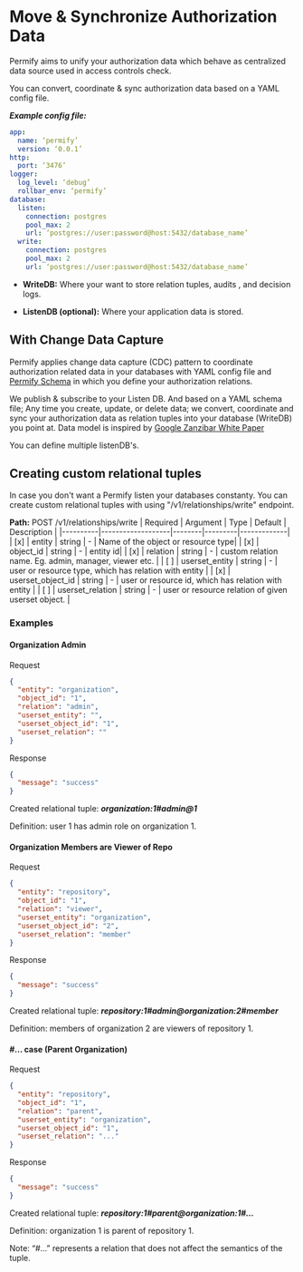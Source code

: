 
# Move & Synchronize Authorization Data

Permify aims to unify your authorization data which behave as centralized data source used in access controls check.

You can convert, coordinate & sync authorization data based on a YAML config file.

***Example config file:***

```yaml
app:
  name: ‘permify’
  version: ‘0.0.1’
http:
  port: ‘3476’
logger:
  log_level: ‘debug’
  rollbar_env: ‘permify’
database:
  listen:
    connection: postgres
    pool_max: 2
    url: ‘postgres://user:password@host:5432/database_name’
  write:
    connection: postgres
    pool_max: 2
    url: ‘postgres://user:password@host:5432/database_name’
```

- **WriteDB:** Where your want to store relation tuples, audits , and decision logs.

- **ListenDB (optional):** Where your application data is stored. 

## With Change Data Capture

Permify applies change data capture (CDC) pattern to coordinate authorization related data in your databases with YAML config file and [Permify Schema](https://github.com/Permify/permify/blob/master/assets/content/MODEL.md) in which you define your authorization relations. 

We publish & subscribe to your Listen DB. And based on a YAML schema file; Any time you create, update, or delete data; we convert, coordinate and sync your authorization data as relation tuples into your database (WriteDB) you point at. Data model is inspired
by [Google Zanzibar White Paper](https://storage.googleapis.com/pub-tools-public-publication-data/pdf/41f08f03da59f5518802898f68730e247e23c331.pdf)

You can define multiple listenDB's.

## Creating custom relational tuples

In case you don't want a Permify listen your databases constanty. You can create custom relational tuples with using "/v1/relationships/write" endpoint.

**Path:** POST /v1/relationships/write
| Required | Argument | Type | Default | Description |
|----------|-------------------|--------|---------|-------------|
| [x]   | entity | string | - | Name of the object or resource type|
| [x]   | object_id | string | - | entity id|
| [x]   | relation | string | - | custom relation name. Eg. admin, manager, viewer etc. |
| [ ]   | userset_entity | string | - | user or resource type, which has relation with entity  |
| [x]   | userset_object_id | string | - | user or resource id, which has relation with entity |
| [ ]   | userset_relation | string | - | user or resource relation of given userset object. |

### Examples 

#### **Organization Admin**

Request

```json
{
  "entity": "organization",
  "object_id": "1",
  "relation": "admin",
  "userset_entity": "",
  "userset_object_id": "1",
  "userset_relation": ""
}
```

Response

```json
{
  "message": "success"
}
```

Created relational tuple: ***organization:1#admin@1***

Definition: user 1 has admin role on organization 1.

#### **Organization Members are Viewer of Repo** 

Request

```json
{
  "entity": "repository",
  "object_id": "1",
  "relation": "viewer",
  "userset_entity": "organization",
  "userset_object_id": "2",
  "userset_relation": "member"
}
```

Response

```json
{
  "message": "success"
}
```

Created relational tuple: ***repository:1#admin@organization:2#member***

Definition: members of organization 2 are viewers of repository 1.

#### **#... case (Parent Organization)**

Request

```json
{
  "entity": "repository",
  "object_id": "1",
  "relation": "parent",
  "userset_entity": "organization",
  "userset_object_id": "1",
  "userset_relation": "..."
}
```

Response

```json
{
  "message": "success"
}
```

Created relational tuple: ***repository:1#parent@organization:1#…***

Definition: organization 1 is parent of repository 1.

Note: “#...” represents a relation that does not affect the semantics of the tuple.
